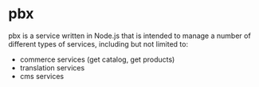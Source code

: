 # pbx

pbx is a service written in Node.js that is intended to manage a number of different types of services, including but not limited to:
* commerce services (get catalog, get products)
* translation services
* cms services

 
